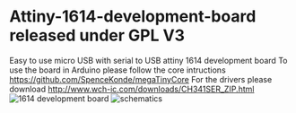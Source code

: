 # Attiny-1614-development-board released under GPL V3
Easy to use micro USB with serial to USB attiny 1614 development board
To use the board in Arduino please follow the core intructions
https://github.com/SpenceKonde/megaTinyCore
For the drivers please download
http://www.wch-ic.com/downloads/CH341SER_ZIP.html
![1614 development board](https://user-images.githubusercontent.com/93215442/138928411-097d2c6d-ee03-402a-9e4b-4c13dcab94e0.png)
![schematics](https://user-images.githubusercontent.com/93215442/138928425-d10c696a-59e8-46aa-a8fe-994e0c435536.png)
